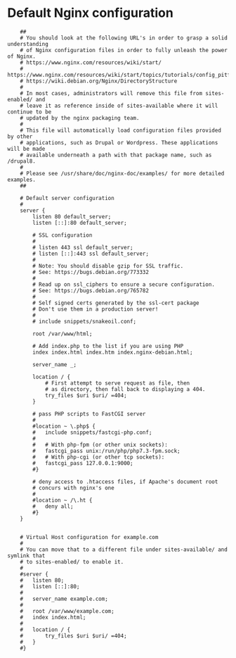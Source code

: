 # Default Nginx configuration

		##
		# You should look at the following URL's in order to grasp a solid understanding
		# of Nginx configuration files in order to fully unleash the power of Nginx.
		# https://www.nginx.com/resources/wiki/start/
		# https://www.nginx.com/resources/wiki/start/topics/tutorials/config_pitfalls/
		# https://wiki.debian.org/Nginx/DirectoryStructure
		#
		# In most cases, administrators will remove this file from sites-enabled/ and
		# leave it as reference inside of sites-available where it will continue to be
		# updated by the nginx packaging team.
		#
		# This file will automatically load configuration files provided by other
		# applications, such as Drupal or Wordpress. These applications will be made
		# available underneath a path with that package name, such as /drupal8.
		#
		# Please see /usr/share/doc/nginx-doc/examples/ for more detailed examples.
		##

		# Default server configuration
		#
		server {
			listen 80 default_server;
			listen [::]:80 default_server;

			# SSL configuration
			#
			# listen 443 ssl default_server;
			# listen [::]:443 ssl default_server;
			#
			# Note: You should disable gzip for SSL traffic.
			# See: https://bugs.debian.org/773332
			#
			# Read up on ssl_ciphers to ensure a secure configuration.
			# See: https://bugs.debian.org/765782
			#
			# Self signed certs generated by the ssl-cert package
			# Don't use them in a production server!
			#
			# include snippets/snakeoil.conf;

			root /var/www/html;

			# Add index.php to the list if you are using PHP
			index index.html index.htm index.nginx-debian.html;

			server_name _;

			location / {
				# First attempt to serve request as file, then
				# as directory, then fall back to displaying a 404.
				try_files $uri $uri/ =404;
			}

			# pass PHP scripts to FastCGI server
			#
			#location ~ \.php$ {
			#	include snippets/fastcgi-php.conf;
			#
			#	# With php-fpm (or other unix sockets):
			#	fastcgi_pass unix:/run/php/php7.3-fpm.sock;
			#	# With php-cgi (or other tcp sockets):
			#	fastcgi_pass 127.0.0.1:9000;
			#}

			# deny access to .htaccess files, if Apache's document root
			# concurs with nginx's one
			#
			#location ~ /\.ht {
			#	deny all;
			#}
		}


		# Virtual Host configuration for example.com
		#
		# You can move that to a different file under sites-available/ and symlink that
		# to sites-enabled/ to enable it.
		#
		#server {
		#	listen 80;
		#	listen [::]:80;
		#
		#	server_name example.com;
		#
		#	root /var/www/example.com;
		#	index index.html;
		#
		#	location / {
		#		try_files $uri $uri/ =404;
		#	}
		#}
